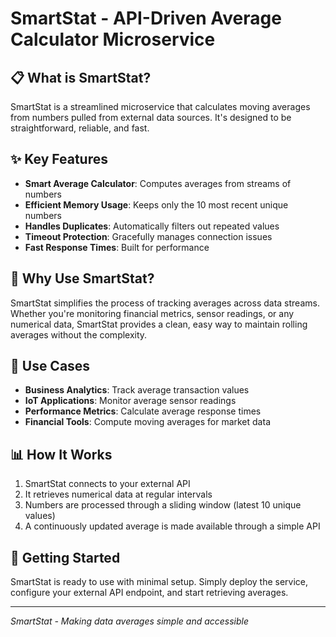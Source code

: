 # SmartStat - API-Driven Average Calculator Microservice


## 📋 What is SmartStat?

SmartStat is a streamlined microservice that calculates moving averages from numbers pulled from external data sources. It's designed to be straightforward, reliable, and fast.

## ✨ Key Features

- **Smart Average Calculator**: Computes averages from streams of numbers
- **Efficient Memory Usage**: Keeps only the 10 most recent unique numbers
- **Handles Duplicates**: Automatically filters out repeated values
- **Timeout Protection**: Gracefully manages connection issues
- **Fast Response Times**: Built for performance

## 🚀 Why Use SmartStat?

SmartStat simplifies the process of tracking averages across data streams. Whether you're monitoring financial metrics, sensor readings, or any numerical data, SmartStat provides a clean, easy way to maintain rolling averages without the complexity.

## 💼 Use Cases

- **Business Analytics**: Track average transaction values
- **IoT Applications**: Monitor average sensor readings
- **Performance Metrics**: Calculate average response times
- **Financial Tools**: Compute moving averages for market data

## 📊 How It Works

1. SmartStat connects to your external API
2. It retrieves numerical data at regular intervals
3. Numbers are processed through a sliding window (latest 10 unique values)
4. A continuously updated average is made available through a simple API

## 📝 Getting Started

SmartStat is ready to use with minimal setup. Simply deploy the service, configure your external API endpoint, and start retrieving averages.

---

*SmartStat - Making data averages simple and accessible*
